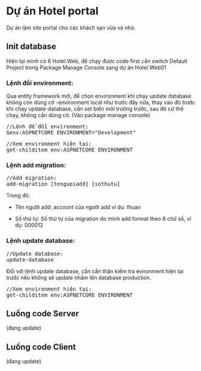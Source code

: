 # Dự án Hotel portal
Dự án làm site portal cho các khách sạn vừa và nhỏ.

## Init database
Hiện tại mình có 6 Hotel.Web, để chạy được code first cần switch Default Project trong Package Manage Console sang dự án Hotel.Web01

### Lệnh đổi environment:
Qua entity framework mới, để chọn environment khi chạy update database không còn dùng cờ -environment local như trước đây nữa, thay vào đó trước khi chạy update-database, cần set biến môi trường trước, sau đó cứ thế chạy, không cần dùng cờ.
(Vào package manage console)
<p><pre>//Lệnh để đổi environment:
$env:ASPNETCORE_ENVIRONMENT="Development"</pre></p>

<p><pre>//Xem environment hiện tại:
get-childitem env:ASPNETCORE_ENVIRONMENT</pre></p>

### Lệnh add migration:
<p><pre>//Add migration:
add-migration [tenguoiadd]_[sothutu]</pre></p>
Trong đó:

- Tên người add: account của người add ví dụ: thuan

- Số thứ tự: Số thứ tự của migration do mình add format theo 6 chữ số, ví dụ: 000012

### Lệnh update database:
<p><pre>//Update database:
update-database </pre></p>
Đối với lệnh update database, cần cẩn thận kiểm tra evironment hiện tại trước nếu không sẽ update nhầm lên database production.
<p><pre>//Xem environment hiện tại:
get-childitem env:ASPNETCORE_ENVIRONMENT</pre></p>

## Luồng code Server
(đang update)
## Luồng code Client
(đang update)


